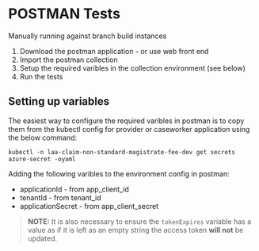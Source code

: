 # POSTMAN Tests

Manually running against branch build instances

1. Download the postman application - or use web front end
2. Import the postman collection
3. Setup the required varibles in the collection environment (see below)
4. Run the tests

## Setting up variables

The easiest way to configure the required varibles in postman is to copy them
from the kubectl config for provider or caseworker application using the below command:

```
kubectl -n laa-claim-non-standard-magistrate-fee-dev get secrets azure-secret -oyaml
```

Adding the following varibles to the environment config in postman:

* applicationId - from app_client_id
* tenantId - from tenant_id
* applicationSecret - from app_client_secret

> **NOTE:** It is also necessary to ensure the `tokenExpires` variable has a value
> as if it is left as an empty string the access token **will not** be updated.